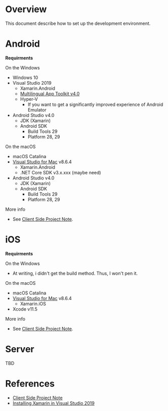 # Overview

This document describe how to set up the development environment.

# Android

**Requirments**

On the Windows

- Windows 10
- Visual Studio 2019
  - Xamarin.Android
  - [Multilingual App Toolkit v4.0](https://marketplace.visualstudio.com/items?itemName=MultilingualAppToolkit.MultilingualAppToolkit-18308)
  - Hyper-V
	- If you want to get a significantly improved experience of Android Emulator
- Android Studio v4.0
  - JDK (Xamarin)
  - Android SDK
	- Build Tools 29
	- Platform 28, 29

On the macOS

- macOS Catalina
- [Visual Studio for Mac](https://visualstudio.microsoft.com/ja/vs/mac/xamarin/) v8.6.4
  - Xamarin.Android
  - .NET Core SDK v3.x.xxx (maybe need)
- Android Studio v4.0
  - JDK (Xamarin)
  - Android SDK
	- Build Tools 29
	- Platform 28, 29

More info

- See [Client Side Project Note](Developer-Node.md).

# iOS

**Requirments**

On the Windows

- At writing, i didn't get the build method. Thus, I won't pen it.

On the macOS

- macOS Catalina
- [Visual Studio for Mac](https://visualstudio.microsoft.com/ja/vs/mac/xamarin/) v8.6.4
  - Xamarin.iOS
- Xcode v11.5

More info

- See [Client Side Project Note](Developer-Node.md).

# Server

TBD

# References

- [Client Side Project Note](Developer-Node.md)
- [Installing Xamarin in Visual Studio 2019](https://docs.microsoft.com/en-us/xamarin/get-started/installation/windows)

